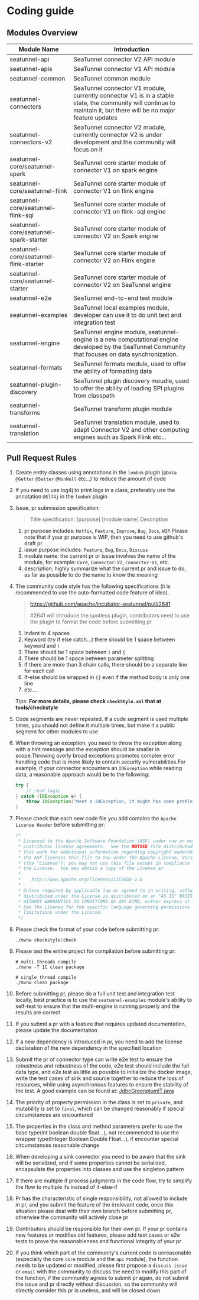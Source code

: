# Coding guide

## Modules Overview

| Module Name                            | Introduction                                                 |
| -------------------------------------- | ------------------------------------------------------------ |
| seatunnel-api                          | SeaTunnel connector V2 API module                            |
| seatunnel-apis                         | SeaTunnel connector V1 API module                            |
| seatunnel-common                       | SeaTunnel common module                                      |
| seatunnel-connectors                   | SeaTunnel connector V1 module, currently connector V1 is in a stable state, the community will continue to maintain it, but there will be no major feature updates |
| seatunnel-connectors-v2                | SeaTunnel connector V2 module, currently connector V2 is under development and the community will focus on it |
| seatunnel-core/seatunnel-spark         | SeaTunnel core starter module of connector V1 on spark engine |
| seatunnel-core/seatunnel-flink         | SeaTunnel core starter module of connector V1 on flink engine |
| seatunnel-core/seatunnel-flink-sql     | SeaTunnel core starter module of connector V1 on flink-sql engine |
| seatunnel-core/seatunnel-spark-starter | SeaTunnel core starter module of connector V2 on Spark engine |
| seatunnel-core/seatunnel-flink-starter | SeaTunnel core starter module of connector V2 on Flink engine |
| seatunnel-core/seatunnel-starter       | SeaTunnel core starter module of connector V2 on SeaTunnel engine |
| seatunnel-e2e                          | SeaTunnel end-to-end test module                             |
| seatunnel-examples                     | SeaTunnel local examples module, developer can use it to do unit test and integration test |
| seatunnel-engine                       | SeaTunnel engine module, seatunnel-engine is a new computational engine developed by the SeaTunnel Community that focuses on data synchronization. |
| seatunnel-formats                      | SeaTunnel formats module, used to offer the ability of formatting data |
| seatunnel-plugin-discovery             | SeaTunnel plugin discovery moudle, used to offer the ability of loading SPI plugins from classpath |
| seatunnel-transforms                   | SeaTunnel transform plugin module                            |
| seatunnel-translation                  | SeaTunnel translation module, used to adapt Connector V2 and other computing engines such as Spark Flink etc... |

## Pull Request Rules

1. Create entity classes using annotations in the `lombok` plugin (`@Data` `@Getter` `@Setter` `@NonNull` etc...) to reduce the amount of code

2. If you need to use log4j to print logs in a class, preferably use the annotation `@Slf4j` in the `lombok` plugin

3. Issue, pr submission specification:

   > Title specification: [purpose] [module name] Description

   1. pr purpose includes: `Hotfix`, `Feature`, `Improve`, `Bug`, `Docs`, `WIP`.Please note that if your pr purpose is WIP, then you need to use github's draft pr
   2. issue purpose includes: `Feature`, `Bug`, `Docs`, `Discuss`
   3. module name: the current pr or issue involves the name of the module, for example: `Core`, `Connector-V2`, `Connector-V1`, etc.
   4. description: highly summarize what the current pr and issue to do, as far as possible to do the name to know the meaning

4. The community code style has the following specifications (it is recommended to use the auto-formatted code feature of idea).

   > https://github.com/apache/incubator-seatunnel/pull/2641
   >
   > #2641 will introduce the spotless plugin, contributors need to use the plugin to format the code before submitting pr
   1. Indent to 4 spaces
   2. Keyword (try if else catch...) there should be 1 space between keyword and `(`
   3. There should be 1 space between `)` and `{`
   4. There should be 1 space between parameter splitting
   5. If there are more than 3 chain calls, there should be a separate line for each call
   6. If-else should be wrapped in `{}` even if the method body is only one line
   7. etc....

   Tips: **For more details, please check `checkStyle.xml` that at tools/checkstyle**

5. Code segments are never repeated. If a code segment is used multiple times, you should not define it multiple times, but make it a public segment for other modules to use

6. When throwing an exception, you need to throw the exception along with a hint message and the exception should be smaller in scope.Throwing overly broad exceptions promotes complex error handling code that is more likely to contain security vulnerabilities.For example, if your connector encounters an `IOException` while reading data, a reasonable approach would be to the following:

   ```java
   try {
       // read logic
   } catch (IOException e) {
       throw IOException("Meet a IOException, it might has some problems between client and database", e);
   }
   ```

7. Please check that each new code file you add contains the `Apache License Header` before submitting pr:

   ```java
   /*
    * Licensed to the Apache Software Foundation (ASF) under one or more
    * contributor license agreements.  See the NOTICE file distributed with
    * this work for additional information regarding copyright ownership.
    * The ASF licenses this file to You under the Apache License, Version 2.0
    * (the "License"); you may not use this file except in compliance with
    * the License.  You may obtain a copy of the License at
    *
    *    http://www.apache.org/licenses/LICENSE-2.0
    *
    * Unless required by applicable law or agreed to in writing, software
    * distributed under the License is distributed on an "AS IS" BASIS,
    * WITHOUT WARRANTIES OR CONDITIONS OF ANY KIND, either express or implied.
    * See the License for the specific language governing permissions and
    * limitations under the License.
    */
   ```

8. Please check the format of your code before submitting pr:

   ```shell
   ./mvnw checkstyle:check
   ```

9. Please test the entire project for compilation before submitting pr:

   ```shell
   # multi threads compile
   ./mvnw -T 1C clean package
   ```

   ```shell
   # single thread compile
   ./mvnw clean package
   ```

10. Before submitting pr, please do a full unit test and integration test locally, best practice is to use the `seatunnel-examples` module's ability to self-test to ensure that the multi-engine is running properly and the results are correct

11. If you submit a pr with a feature that requires updated documentation, please update the documentation

12. If a new dependency is introduced in pr, you need to add the license declaration of the new dependency in the specified location

13. Submit the pr of connector type can write e2e test to ensure the robustness and robustness of the code, e2e test should include the full data type, and e2e test as little as possible to initialize the docker image, write the test cases of sink and source together to reduce the loss of resources, while using asynchronous features to ensure the stability of the test. A good example can be found at: [JdbcGreenplumIT.java](https://github.com/apache/incubator-seatunnel/blob/dev/seatunnel-e2e/seatunnel-spark-connector-v2-e2e/connector-jdbc-spark-e2e/src/test/java/org/apache/seatunnel/e2e/spark/v2/jdbc/JdbcGreenplumIT.java)

14. The priority of property permission in the class is set to `private`, and mutability is set to `final`, which can be changed reasonably if special circumstances are encountered

15. The properties in the class and method parameters prefer to use the base type(int boolean double float...), not recommended to use the wrapper type(Integer Boolean Double Float...), if encounter special circumstances reasonable change

16. When developing a sink connector you need to be aware that the sink will be serialized, and if some properties cannot be serialized, encapsulate the properties into classes and use the singleton pattern

17. If there are multiple if process judgments in the code flow, try to simplify the flow to multiple ifs instead of if-else-if

18. Pr has the characteristic of single responsibility, not allowed to include in pr, and you submit the feature of the irrelevant code, once this situation please deal with their own branch before submitting pr, otherwise the community will actively close pr

19. Contributors should be responsible for their own pr. If your pr contains new features or modifies old features, please add test cases or e2e tests to prove the reasonableness and functional integrity of your pr

20. If you think which part of the community's current code is unreasonable (especially the core `core` module and the `api` module), the function needs to be updated or modified, please first propose a `discuss issue` or `email` with the community to discuss the need to modify this part of the function, if the community agrees to submit pr again, do not submit the issue and pr directly without discussion, so the community will directly consider this pr is useless, and will be closed down

